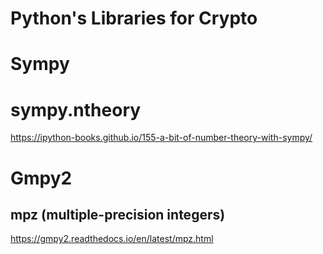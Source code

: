 # Python's Libraries for Crypto

# Sympy
# sympy.ntheory
https://ipython-books.github.io/155-a-bit-of-number-theory-with-sympy/

# Gmpy2
## mpz (multiple-precision integers)
https://gmpy2.readthedocs.io/en/latest/mpz.html
